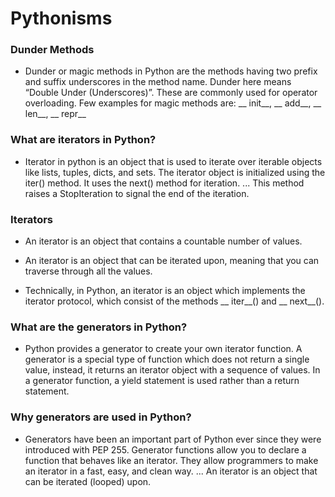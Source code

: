 # Pythonisms

### Dunder Methods

- Dunder or magic methods in Python are the methods having two prefix and suffix underscores in the method name. Dunder here means “Double Under (Underscores)”. These are commonly used for operator overloading. Few examples for magic methods are: __ init__, __ add__, __ len__, __ repr__ 

### What are iterators in Python?

- Iterator in python is an object that is used to iterate over iterable objects like lists, tuples, dicts, and sets. The iterator object is initialized using the iter() method. It uses the next() method for iteration. ... This method raises a StopIteration to signal the end of the iteration.

### Iterators

- An iterator is an object that contains a countable number of values.

- An iterator is an object that can be iterated upon, meaning that you can traverse through all the values.

- Technically, in Python, an iterator is an object which implements the iterator protocol, which consist of the methods __ iter__() and __ next__().

### What are the generators in Python?

- Python provides a generator to create your own iterator function. A generator is a special type of function which does not return a single value, instead, it returns an iterator object with a sequence of values. In a generator function, a yield statement is used rather than a return statement.

### Why generators are used in Python?

- Generators have been an important part of Python ever since they were introduced with PEP 255. Generator functions allow you to declare a function that behaves like an iterator. They allow programmers to make an iterator in a fast, easy, and clean way. ... An iterator is an object that can be iterated (looped) upon.